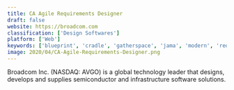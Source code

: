 ```yaml
---
title: CA Agile Requirements Designer
draft: false 
website: https://broadcom.com
classification: ['Design Softwares']
platform: ['Web']
keywords: ['blueprint', 'cradle', 'gatherspace', 'jama', 'modern', 'reqsuite', 'agilespecs']
image: 2020/04/CA-Agile-Requirements-Designer.png
---
```

Broadcom Inc. (NASDAQ: AVGO) is a global technology leader that designs,
develops and supplies semiconductor and infrastructure software solutions.